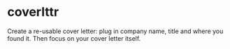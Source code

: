 # coverlttr
Create a re-usable cover letter: plug in company name, title and where you found it. Then focus on your cover letter itself.
